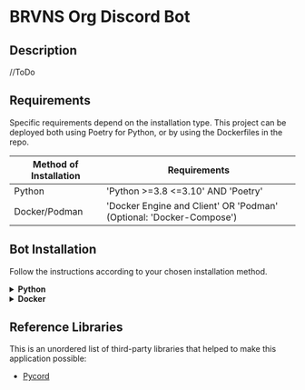 # BRVNS Org Discord Bot

## Description

//ToDo

## Requirements

Specific requirements depend on the installation type. This project can be deployed both using Poetry for Python, or by
using the Dockerfiles in the repo.

| Method of Installation | Requirements                                                        |
|------------------------|---------------------------------------------------------------------|
| Python                 | 'Python >=3.8 <=3.10' AND 'Poetry'                                  |
| Docker/Podman          | 'Docker Engine and Client' OR 'Podman' (Optional: 'Docker-Compose') |

## Bot Installation

Follow the instructions according to your chosen installation method.

<details>
<summary>
   <b>Python</b>
</summary>

### Running

1. Initialise the Poetry environment by executing the following Poetry command:

    ```shell
    export TOKEN=<DISCORD_API_TOKEN>

    poetry install
    ```

2. Run the application by executing the following Poetry command:

    ```shell
    poetry run python main.py
    ```

</details>

<details>
<summary>
   <b>Docker</b>
</summary>

### Building

//ToDo

### Running

1. Ensure Docker or Podman is installed.
2. Download your desired version of the `ziggiyzoo/brvns-discord-bot` image:

   ```shell
   # With Docker
   docker pull ghcr.io/ziggiyzoo/brvns-discord-bot:<tag>

   # With Podman
   podman pull ghcr.io/ziggiyzoo/brvns-discord-bot:<tag>
   ```

3. Run the downloaded image by executing the following command:

   ```shell
   # With Docker
   docker run --detach \
      --env TOKEN=<DISCORD_API_TOKEN> \
      ghcr.io/ziggiyzoo/brvns-discord-bot:<tag>

   # With Podman
   docker run --detach \
      --env TOKEN=<DISCORD_API_TOKEN> \
      ghcr.io/ziggiyzoo/brvns-discord-bot:<tag>
   ```

</details>

## Reference Libraries

This is an unordered list of third-party libraries that helped to make this application possible:

- [Pycord](https://pycord.dev/)
